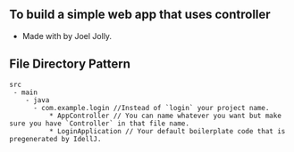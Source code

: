 ## To build a simple web app that uses controller
* Made with by Joel Jolly.

## File Directory Pattern
```
src
 - main
    - java
      - com.example.login //Instead of `login` your project name.
          * AppController // You can name whatever you want but make sure you have `Controller` in that file name.
          * LoginApplication // Your default boilerplate code that is pregenerated by IdellJ.
